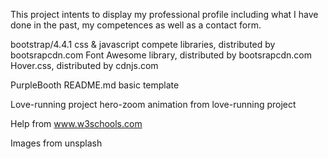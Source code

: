 <!-----------------------------------------------------------------------------Project Title*-->

This project intents to display my professional profile including what I have done in the past, my competences as well as a contact form.


<!-----------------------------------------------------------------------------Libraries used & Acknowledgements*-->

bootstrap/4.4.1 css & javascript compete libraries, distributed by bootsrapcdn.com
Font Awesome library, distributed by bootsrapcdn.com
Hover.css, distributed by cdnjs.com

PurpleBooth README.md basic template

Love-running project
hero-zoom animation from love-running project

Help from www.w3schools.com

<!-----------------------------------------------------------------------------Images-->
Images from unsplash


